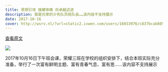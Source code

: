 ```yaml
---
title: 思想引领 强健体魄 向卓越迈进
description: 我是光荣的少先队员班队会……该内容不支持展示
date: 2017-10-16
cover: http://wsrv.nl/?url=static2.ivwen.com/users/16033976/c837bcab8056497a97693864e8b5f415.jpg
---
```


[查看原文](https://www.meipian.cn/uyihqow)

![](http://wsrv.nl/?url=static2.ivwen.com/users/16033976/c837bcab8056497a97693864e8b5f415.jpg)

2017年10月16日下午班会课，荣耀三班在学校的组织安排下，结合本班实际充分准备，举行了一次富有鲜明主题、富有青春气息、富有思……该内容不支持展示